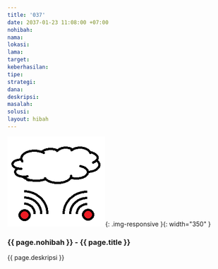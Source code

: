```yaml
---
title: '037'
date: 2037-01-23 11:08:00 +07:00
nohibah: 
nama: 
lokasi: 
lama: 
target: 
keberhasilan: 
tipe: 
strategi: 
dana: 
deskripsi: 
masalah: 
solusi: 
layout: hibah
---
```


![037](/static/img/hibahcms/037.png){: .img-responsive }{: width="350" }

### {{ page.nohibah }} - {{ page.title }}

{{ page.deskripsi }}
